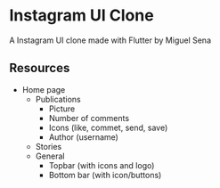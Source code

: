 # Instagram UI Clone

A Instagram UI clone made with Flutter by Miguel Sena

## Resources
- Home page
    - Publications
        - Picture
        - Number of comments
        - Icons (like, commet, send, save)
        - Author (username)
    - Stories
    - General
        - Topbar (with icons and logo)
        - Bottom bar (with icon/buttons)

        


